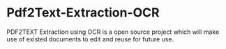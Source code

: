# Pdf2Text-Extraction-OCR


PDF2TEXT Extraction using OCR is a open source project which will make use of existed documents to edit and reuse for future use.
